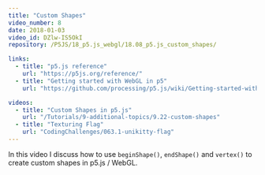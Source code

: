 ```yaml
---
title: "Custom Shapes"
video_number: 8
date: 2018-01-03
video_id: DZlw-IS5OkI
repository: /P5JS/18_p5.js_webgl/18.08_p5.js_custom_shapes/

links:
  - title: "p5.js reference"
    url: "https://p5js.org/reference/"
  - title: "Getting started with WebGL in p5"
    url: "https://github.com/processing/p5.js/wiki/Getting-started-with-WebGL-in-p5"

videos:
  - title: "Custom Shapes in p5.js"
    url: "/Tutorials/9-additional-topics/9.22-custom-shapes"
  - title: "Texturing Flag"
    url: "CodingChallenges/063.1-unikitty-flag"
---
```

In this video I discuss how to use `beginShape()`, `endShape()` and `vertex()` to create custom shapes in p5.js / WebGL.

